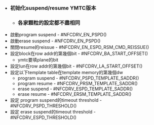 - ### 初始化suspend/resume YMTC版本
	- ### 各家顆粒的設定都不盡相同
- 啟動program suspend - #NFCDRV_EN_PSPD()
- 啟動erase suspend - #NFCDRV_EN_PSPD()
- 關閉resume的reissue - #NFCDRV_EN_ESPD_RSM_CMD_REISSUE()
- 設定block在row addr的第幾個bit - #NFCDRV_BA_START_OFFSET()
	- ymtc要填plane的bit
- 設定lun在row addr的第幾個bit - #NFCDRV_LA_START_OFFSET()
- 設定以下template table在template memory的第幾個dw
	- program suspend - #NFCDRV_PSPD_TEMPLATE_SADDR()
	- program resume - #NFCDRV_PRSM_TEMPLATE_SADDR()
	- erase suspend - #NFCDRV_ESPD_TEMPLATE_SADDR()
	- erase resume - #NFCDRV_ERSM_TEMPLATE_SADDR()
- 設定 program suspend的timeout threshold - #NFCDRV_PSPD_THRESHOLD()
- 設定 erase suspend的timeout threshold - #NFCDRV_ESPD_THRESHOLD()